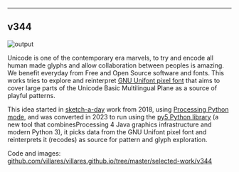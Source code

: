 
----

## v344

![output](https://user-images.githubusercontent.com/3694604/212589276-1d0f47b0-792c-4659-9349-c5c7603a0726.gif)

Unicode is one of the contemporary era marvels, to try and encode all human made glyphs and allow collaboration between peoples is amazing. We benefit everyday from Free and Open Source software and fonts. This works tries to explore and reinterpret [GNU Unifont pixel font](https://unifoundry.com/unifont/) that aims to cover large parts of the Unicode Basic Multilingual Plane as a source of playful patterns.

This idea started in [sketch-a-day](https://abav.lugaralgum.com/sketch-a-day) work from 2018, using [Processing Python mode](https://py.processing.org), and was converted in 2023 to run using the [py5 Python library](https://py5coding.org) (a new tool that combinesProcessing 4 Java graphics infrastructure and modern Python 3), it picks data from the  GNU Unifont pixel font and reinterprets it (recodes) as source for pattern and glyph exploration.

Code and images: [github.com/villares/villares.github.io/tree/master/selected-work/v344](https://github.com/villares/villares.github.io/tree/master/selected-work/v344)

